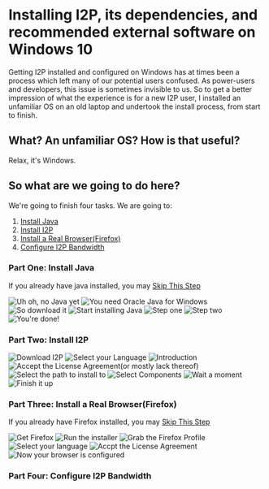 Installing I2P, its dependencies, and recommended external software on Windows 10
=================================================================================

Getting I2P installed and configured on Windows has at times been a process which
left many of our potential users confused. As power-users and developers, this
issue is sometimes invisible to us. So to get a better impression of what the
experience is for a new I2P user, I installed an unfamiliar OS on an old laptop
and undertook the install process, from start to finish.

What? An unfamiliar OS? How is that useful?
-------------------------------------------

Relax, it's Windows.

So what are we going to do here?
--------------------------------

We're going to finish four tasks. We are going to:

 1. [Install Java](#part-one-install-java)
 2. [Install I2P](#part-two-install-i2p)
 3. [Install a Real Browser(Firefox)](#part-three-install-a-real-browserfirefox)
 4. [Configure I2P Bandwidth](#part-four-configure-i2p-bandwidth)

### Part One: Install Java

If you already have java installed, you may [Skip This Step](#part-two-install-i2p)

![Uh oh, no Java yet](nojava.png)
![You need Oracle Java for Windows](oraclejava.png)
![So download it](getjava.png)
![Start installing Java](startjava.png)
![Step one](installjava.png)
![Step two](installjava2.png)
![You're done!](installedjava.png)

### Part Two: Install I2P

![Download I2P](geti2p.png)
![Select your Language](i2plang.png)
![Introduction](i2pnext.png)
![Accept the License Agreement(or mostly lack thereof)](i2plicense.png)
![Select the path to install to](i2ppath.png)
![Select Components](installbase.png)
![Wait a moment](installrun.png)
![Finish it up](installed.png)

### Part Three: Install a Real Browser(Firefox)

If you already have Firefox installed, you may [Skip This Step](#part-four-configure-i2p-bandwidth)

![Get Firefox](firefox.png)
![Run the installer](firefox-installer.png)
![Grab the Firefox Profile](profile.png)
![Select your language](profilelang.png)
![Accpt the License Agreement](profilelicense.png)
![Now your browser is configured](profiledone.png)

### Part Four: Configure I2P Bandwidth

